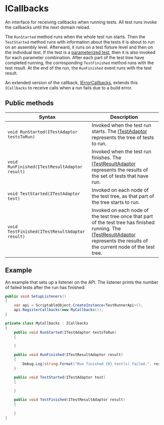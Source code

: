 # ICallbacks

An interface for receiving callbacks when running tests. All test runs invoke the callbacks until the next domain
reload.

The `RunStarted` method runs when the whole test run starts. Then the `TestStarted` method runs with information about
the tests it is about to run on an assembly level. Afterward, it runs on a test fixture level and then on the individual
test. If the test is a [parameterized test](./https://github.com/nunit/docs/wiki/Parameterized-Tests), then it is also
invoked for each parameter combination. After each part of the test tree have completed running, the
corresponding `TestFinished` method runs with the test result. At the end of the run, the `RunFinished` event runs with
the test result.

An extended version of the callback, [IErrorCallbacks](./reference-ierror-callbacks.md), extends this `ICallbacks` to
receive calls when a run fails due to a build error.

## Public methods

| Syntax                                         | Description                                                  |
| ---------------------------------------------- | ------------------------------------------------------------ |
| `void RunStarted(ITestAdaptor testsToRun)`     | Invoked when the test run starts. The [ITestAdaptor](./reference-itest-adaptor.md) represents the tree of tests to run. |
| `void RunFinished(ITestResultAdaptor result)`  | Invoked when the test run finishes. The [ITestResultAdaptor](./reference-itest-result-adaptor.md) represents the results of the set of tests that have run. |
| `void TestStarted(ITestAdaptor test)`          | Invoked on each node of the test tree, as that part of the tree starts to run. |
| `void TestFinished(ITestResultAdaptor result)` | Invoked on each node of the test tree once that part of the test tree has finished running. The [ITestResultAdaptor](./reference-itest-result-adaptor.md) represents the results of the current node of the test tree. |

## Example

An example that sets up a listener on the API. The listener prints the number of failed tests after the run has
finished:

``` C#
public void SetupListeners()
{
    var api = ScriptableObject.CreateInstance<TestRunnerApi>();
    api.RegisterCallbacks(new MyCallbacks());
}

private class MyCallbacks : ICallbacks
{
    public void RunStarted(ITestAdaptor testsToRun)
    {
  
    }

    public void RunFinished(ITestResultAdaptor result)
    {
        Debug.Log(string.Format("Run finished {0} test(s) failed.", result.FailCount));
    }

    public void TestStarted(ITestAdaptor test)
    {
  
    }

    public void TestFinished(ITestResultAdaptor result)
    {
  
    }
}
```